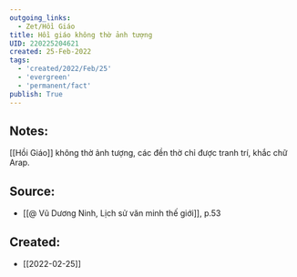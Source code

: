 ```yaml
---
outgoing_links:
  - Zet/Hồi Giáo
title: Hồi giáo không thờ ảnh tượng
UID: 220225204621
created: 25-Feb-2022
tags:
  - 'created/2022/Feb/25'
  - 'evergreen'
  - 'permanent/fact'
publish: True
---
```

## Notes:
[[Hồi Giáo]] không thờ ảnh tượng, các đền thờ chỉ được tranh trí, khắc chữ Arap.

## Source:
- [[@ Vũ Dương Ninh, Lịch sử văn minh thế giới]], p.53





## Created:
- [[2022-02-25]]
